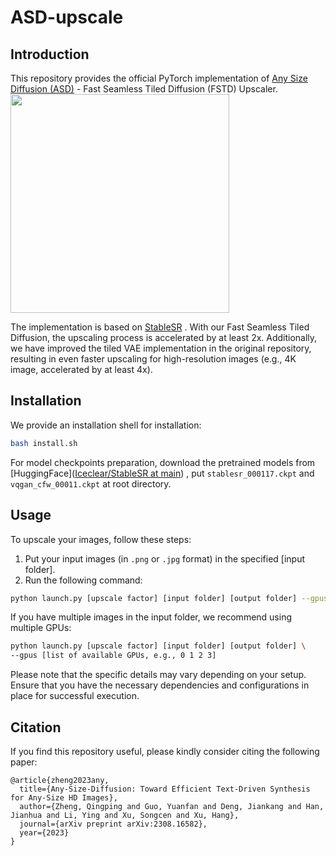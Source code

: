 # ASD-upscale

## Introduction

This repository provides the official PyTorch implementation of [Any Size Diffusion (ASD)](https://arxiv.org/abs/2308.16582) - Fast Seamless Tiled Diffusion (FSTD) Upscaler. 
<img src="assets/Figure.png" height="350px"/>

The  implementation is based on [StableSR](https://github.com/IceClear/StableSR) . With our Fast Seamless Tiled Diffusion, the upscaling process is accelerated by at least 2x. Additionally, we have improved the tiled VAE implementation in the original repository, resulting in even faster upscaling for high-resolution images (e.g., 4K image, accelerated by at least 4x).

## Installation

We provide an installation shell for installation:

```bash
bash install.sh
```

For model checkpoints preparation, download the pretrained models from [HuggingFace]([Iceclear/StableSR at main](https://huggingface.co/Iceclear/StableSR/tree/main)) , put `stablesr_000117.ckpt` and `vqgan_cfw_00011.ckpt` at root directory. 

## Usage

To upscale your images, follow these steps:

1. Put your input images (in `.png` or `.jpg` format) in the specified [input folder].
2. Run the following command:

```bash
python launch.py [upscale factor] [input folder] [output folder] --gpus 0
```

If you have multiple images in the input folder, we recommend using multiple GPUs:

```bash
python launch.py [upscale factor] [input folder] [output folder] \
--gpus [list of available GPUs, e.g., 0 1 2 3]
```

Please note that the specific details may vary depending on your setup. Ensure that you have the necessary dependencies and configurations in place for successful execution.

## Citation

If you find this repository useful, please kindly consider citing the following paper:

```
@article{zheng2023any,
  title={Any-Size-Diffusion: Toward Efficient Text-Driven Synthesis for Any-Size HD Images},
  author={Zheng, Qingping and Guo, Yuanfan and Deng, Jiankang and Han, Jianhua and Li, Ying and Xu, Songcen and Xu, Hang},
  journal={arXiv preprint arXiv:2308.16582},
  year={2023}
}
```